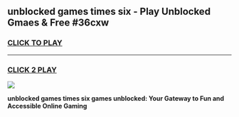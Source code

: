 
## unblocked games times six - Play Unblocked Gmaes & Free #36cxw
<h3>
<a href="https://news.freeplayer.one?title=unblocked_games_times_six&ref=24F">CLICK TO PLAY</a></h3>
<hr>

<h3>
<a href="https://news.freeplayer.one?title=unblocked_games_times_six&ref=24F">CLICK 2 PLAY</a>
  
</h3>

<a href="https://news.freeplayer.one?title=unblocked_games_times_six&ref=24F/"><img src="https://clearcache.store/games.png"></a>


**unblocked games times six games unblocked: Your Gateway to Fun and Accessible Online Gaming**
